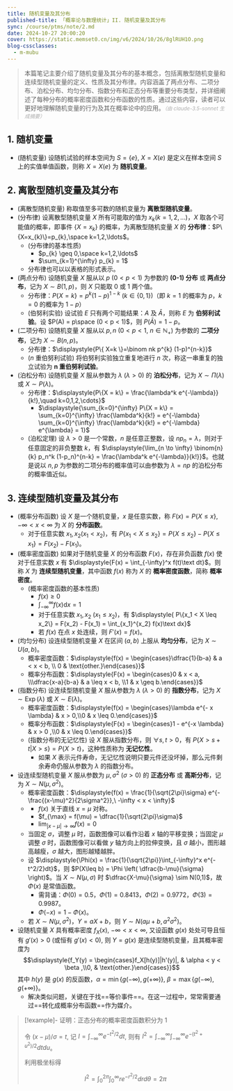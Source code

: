 ```yaml
---
title: 随机变量及其分布
published-title: 「概率论与数理统计」II. 随机变量及其分布
sync: /course/ptms/note/2.md
date: 2024-10-27 20:00:20
cover: https://static.memset0.cn/img/v6/2024/10/26/8glRUH1O.png
blog-cssclasses:
  - m-mubu
---
```


> 本篇笔记主要介绍了随机变量及其分布的基本概念，包括离散型随机变量和连续型随机变量的定义、性质及其分布律。内容涵盖了两点分布、二项分布、泊松分布、均匀分布、指数分布和正态分布等重要分布类型，并详细阐述了每种分布的概率密度函数和分布函数的性质。通过这些内容，读者可以更好地理解随机变量的行为及其在概率论中的应用。<small style="font-style: italic; opacity: 0.5">（由 claude-3.5-sonnet 生成摘要）</small>

<!-- more -->

## 1. 随机变量

- <span class="m-definition">(随机变量)</span> 设随机试验的样本空间为 $S = \{e\}$, $X = X(e)$ 是定义在样本空间 $S$ 上的实值单值函数，则称 $X = X(e)$ 为 **随机变量**。

## 2. 离散型随机变量及其分布

- <span class="m-definition">(离散型随机变量)</span> 称取值至多可数的随机变量为 **离散型随机变量**。
- <span class="m-definition">(分布律)</span> 设离散型随机变量 $X$ 所有可能取的值为 $x_k (k = 1,2,...)$，$X$ 取各个可能值的概率，即事件 $\{X = x_k\}$ 的概率，为离散型随机变量 $X$ 的 **分布律**：$P\{X=x_{k}\}=p_{k},\space k=1,2,\ldots$。
    - <span class="m-proposition">(分布律的基本性质)</span>
        - $p_{k} \geq 0,\space k=1,2,\ldots$
        - $\sum_{k=1}^{\infty} p_{k} = 1$
    - 分布律也可以以表格的形式表示。
- <span class="m-definition">(两点分布)</span> 设随机变量 $X$ 服从以 $p\ (0<p<1)$ 为参数的 **(0-1) 分布** 或 **两点分布**，记为 $X\sim B(1,p)$，则 $X$ 只能取 $0$ 或 $1$ 两个值。
    - 分布律：$P\{X=k\}=p^{k} (1-p)^{1-k}\ (k\in \{ 0,1 \})$（即 $k=1$ 的概率为 $p$，$k=0$ 的概率为 $1-p$）
    - <span class="m-definition">(伯努利实验)</span> 设试验 $E$ 只有两个可能结果：$A$ 及 $\bar{A}$，则称 $E$ 为 **伯努利试验**。设 $P(A) = p\space (0 < p < 1)$，则 $P(\bar{A} )= 1 - p$。
- <span class="m-definition">(二项分布)</span> 设随机变量 $X$ 服从以 $p,n\ (0<p<1,\ n\in \mathbb{N}_{+})$ 为参数的 **二项分布**，记为 $X \sim B(n,p)$。
    - 分布律：$\displaystyle{P\{ X=k \}=\binom nk p^{k} (1-p)^{n-k}}$
    - <span class="m-definition">($n$ 重伯努利试验)</span> 将伯努利实验独立重复地进行 $n$ 次，称这一串重复的独立试验为 **$\boldsymbol{n}$ 重伯努利试验**。
- <span class="m-definition">(泊松分布)</span> 设随机变量 $X$ 服从参数为 $\lambda\ (\lambda>0)$ 的 **泊松分布**，记为 $X\sim \Pi(\lambda)$ 或 $X\sim P(\lambda)$。
    - 分布律：$\displaystyle{P\{X = k\} = \frac{\lambda^k e^{-\lambda}}{k!},\quad k=0,1,2,\cdots}$
        - $\displaystyle{\sum_{k=0}^{\infty} P\{X = k\} = \sum_{k=0}^{\infty} \frac{\lambda^k}{k!} = e^{-\lambda} \sum_{k=0}^{\infty} \frac{\lambda^k}{k!} = e^{-\lambda} e^{\lambda} = 1}$
    - <span class="m-theorem">(泊松定理)</span> 设 $\lambda>0$ 是一个常数，$n$ 是任意正整数，设 $np_{n} = \lambda$，则对于任意固定的非负整数 $k$，有 $\displaystyle{\lim_{n \to \infty} \binom{n}{k} p_n^k (1-p_n)^{n-k} = \frac{\lambda^k e^{-\lambda}}{k!}}$。也就是说以 $n,p$ 为参数的二项分布的概率值可以由参数为 $\lambda=np$ 的泊松分布的概率值近似。

## 3. 连续型随机变量及其分布

- <span class="m-definition">(概率分布函数)</span> 设 $X$ 是一个随机变量，$x$ 是任意实数，称 $\displaystyle{F(x) = P\{X \leq x\}, -\infty < x < \infty}$ 为 $X$ 的 **分布函数**。
    - 对于任意实数 $x_1, x_2(x_1 < x_2)$，有 $P\{x_1 < X \leq x_2\} = P\{X \leq x_2\} - P\{X \leq x_1\} = F(x_2) - F(x_1)$。
- <span class="m-definition">(概率密度函数)</span> 如果对于随机变量 $X$ 的分布函数 $F(x)$，存在非负函数 $f(x)$ 使对于任意实数 $x$ 有 $\displaystyle{F(x) = \int_{-\infty}^x f(t)\text dt}$。则称 $X$ 为 **连续型随机变量**，其中函数 $f(x)$ 称为 $X$ 的 **概率密度函数**，简称 **概率密度**。
    - <span class="m-proposition">(概率密度函数的基本性质)</span>
        - $f(x)\geq0$
        - $\displaystyle{\int_{-\infty}^{\infty} f(x) \text{d}x} = 1$
        - 对于任意实数 $x_{1},x_{2}\ (x_{1}\leq x_{2})$，有 $\displaystyle{ P\{x_1 < X \leq x_2\} = F(x_2) - F(x_1) = \int_{x_1}^{x_2} f(x)\text dx}$
        - 若 $f(x)$ 在点 $x$ 处连续，则 $F'(x) = f(x)$。
- <span class="m-definition">(均匀分布)</span> 设连续型随机变量 $X$ 在区间 $(a,b)$ 上服从 **均匀分布**，记为 $X \sim U(a,b)$。
    - 概率密度函数：$\displaystyle{f(x) = \begin{cases}\dfrac{1}{b-a} & a < x < b, \\ 0 & \text{other.}\end{cases}}$
    - 概率分布函数：$\displaystyle{F(x) = \begin{cases}0 & x < a, \\\dfrac{x-a}{b-a} & a \leq x < b, \\1 & x \geq b.\end{cases}}$
- <span class="m-definition">(指数分布)</span> 设连续型随机变量 $X$ 服从参数为 $\lambda\ (\lambda>0)$ 的 **指数分布**，记为 $X \sim \operatorname*{Exp}(\lambda)$ 或 $X \sim E(\lambda)$。
    - 概率密度函数：$\displaystyle{f(x) = \begin{cases}\lambda e^{- x \lambda} & x > 0,\\0 & x \leq 0.\end{cases}}$
    - 概率分布函数：$\displaystyle{F(x) = \begin{cases}1 - e^{-x \lambda} & x > 0 ,\\0 & x \leq 0.\end{cases}}$
    - <span class="m-proposition">(指数分布的无记忆性)</span> 设 $X$ 服从指数分布，则 $\forall s, t > 0$，有 $P\{X > s + t|X > s\} = P\{X > t\}$，这种性质称为 **无记忆性**。
        - <span class="m-example"></span> 如果 $X$ 表示元件寿命，无记忆性说明只要元件还没坏掉，那么元件剩余寿命仍服从参数为 $\lambda$ 的指数分布。
- <span class="m-definition" data-content="正态分布"></span> 设连续型随机变量 $X$ 服从参数为 $\mu,\sigma^{2}\ (\sigma>0)$ 的 **正态分布** 或 **高斯分布**，记为 $X \sim N(\mu, \sigma^{2})$。
    - 概率密度函数：$\displaystyle{f(x) = \frac{1}{\sqrt{2\pi}\sigma} e^{-\frac{(x-\mu)^2}{2\sigma^2}},\ -\infty < x < \infty}$
    - <span class="m-proposition" data-content="正态分布的基本性质"></span>
        - $f(x)$ 关于直线 $x=\mu$ 对称。
        - $f_{\max} = f(\mu) = \dfrac{1}{\sqrt{2\pi}\sigma}$
        - $\displaystyle{\lim_{ |x-\mu| \to \infty } f(x) = 0}$
    - 当固定 $\sigma$，调整 $\mu$ 时，函数图像可以看作沿着 $x$ 轴的平移变换；当固定 $\mu$ 调整 $\sigma$ 时，函数图像可以看做 $y$ 轴方向上的拉伸变换，且 $\sigma$ 越小，图形越高越瘦，$\sigma$ 越大，图形越矮越胖。
    - 设 $\displaystyle{\Phi(x) = \frac{1}{\sqrt{2\pi}}\int_{-\infty}^x e^{-t^2/2}dt}$，则 $P(X\leq b) = \Phi \left( \dfrac{b-\mu}{\sigma} \right)$。当 $X \sim N(\mu,\sigma)$ 时 $\dfrac{X-\mu}{\sigma} \sim N(0,1)$，故 $\Phi(x)$ 是常值函数。
        - 需背诵：$\Phi(0) = 0.5$，$\Phi(1) = 0.8413$，$\Phi(2) = 0.9772$，$\Phi(3) = 0.9987$。
        - <span class="m-proposition"></span> $\Phi(-x) = 1-\Phi(x)$。
    - <span class="m-proposition"></span> 若 $X \sim N(\mu,\sigma^{2})$，$Y=aX + b$，则 $Y \sim N(a \mu +b, a^{2} \sigma^{2})$。
- <span class="m-theorem"></span> 设随机变量 $X$ 具有概率密度 $f_X(x)$, $-\infty < x < \infty$, 又设函数 $g(x)$ 处处可导且恒有 $g'(x) > 0$ (或恒有 $g'(x) < 0$), 则 $Y = g(x)$ 是连续型随机变量，且其概率密度为 $$\displaystyle{f_Y(y) = \begin{cases}f_X[h(y)]|h'(y)|, & \alpha < y < \beta ,\\0, & \text{other.}\end{cases}}$$ 其中 $h(y)$ 是 $g(x)$ 的反函数，$\alpha = \min\{g(-\infty), g(+\infty)\}$, $\beta = \max\{g(-\infty), g(+\infty)\}$。
    - 解决类似问题，关键在于找==等价事件==。在这一过程中，常常需要通过==转化成概率分布函数==作为媒介。

> [!example]- 证明：正态分布的概率密度函数积分为 1
>
> 令 $(x-\mu)/\sigma = t$, 记 $I = \int_{-\infty}^{\infty} e^{-t^2/2} dt$, 则有 $I^2 = \int_{-\infty}^{\infty} \int_{-\infty}^{\infty} e^{-(t^2+u^2)/2} dtdu$。
>
> 利用极坐标得
>
> $$
> I^2 = \int_0^{2\pi} \int_0^{\infty} re^{-r^2/2} drd\theta = 2\pi
> $$
